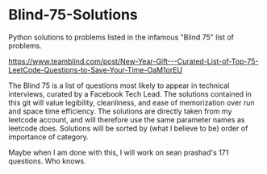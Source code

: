 # Blind-75-Solutions

Python solutions to problems listed in the infamous "Blind 75" list of problems.

https://www.teamblind.com/post/New-Year-Gift---Curated-List-of-Top-75-LeetCode-Questions-to-Save-Your-Time-OaM1orEU

The Blind 75 is a list of questions most likely to appear in technical interviews, curated by a Facebook Tech Lead. 
The solutions contained in this git will value legibility, cleanliness, and ease of memorization over run and space time efficiency.
The solutions are directly taken from my leetcode account, and will therefore use the same parameter names as leetcode does.
Solutions will be sorted by (what I believe to be) order of importance of category.

Maybe when I am done with this, I will work on sean prashad's 171 questions. Who knows.
